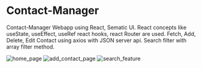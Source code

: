 # Contact-Manager
Contact-Manager Webapp using React, Sematic UI. React concepts like useState, useEffect, useRef react hooks, react Router are used.
Fetch, Add, Delete, Edit Contact using axios with JSON server api. Search filter with array filter method.

![home_page](https://github.com/cnulenka/Contact-Manager-React-App/blob/main/contacts_home_page.png)
![add_contact_page](https://github.com/cnulenka/Contact-Manager-React-App/blob/main/add_contact.png)
![search_feature](https://github.com/cnulenka/Contact-Manager-React-App/blob/main/search_feature.gif)
